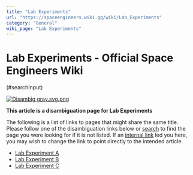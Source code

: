 ```yaml
---
title: "Lab Experiments"
url: "https://spaceengineers.wiki.gg/wiki/Lab_Experiments"
category: "General"
wiki_page: "Lab Experiments"
---
```


# Lab Experiments - Official Space Engineers Wiki

(#searchInput)

[![Disambig gray.svg.png](https://spaceengineers.wiki.gg/images/thumb/Disambig_gray.svg.png/50px-Disambig_gray.svg.png?6d33b7)](https://spaceengineers.wiki.gg/wiki/File:Disambig_gray.svg.png)

**This article is a disambiguation page for Lab Experiments**

The following is a list of links to pages that might share the same title.  
Please follow one of the disambiguation links below or [search](https://spaceengineers.wiki.gg/wiki/Special:Search "Special:Search") to find the page you were looking for if it is not listed. If an [internal link](https://spaceengineers.wiki.gg/wiki/Special:WhatLinksHere/Lab_Experiments "Special:WhatLinksHere/Lab Experiments") led you here, you may wish to change the link to point directly to the intended article.

*   [Lab Experiment A](https://spaceengineers.wiki.gg/wiki/Lab_Experiment_A "Lab Experiment A")
*   [Lab Experiment B](https://spaceengineers.wiki.gg/wiki/Lab_Experiment_B "Lab Experiment B")
*   [Lab Experiment C](https://spaceengineers.wiki.gg/wiki/Lab_Experiment_C "Lab Experiment C")